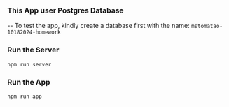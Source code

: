 ### This App user Postgres Database
-- To test the app, kindly create a database first with the name:
`mstomatao-10182024-homework`

### Run the Server
`npm run server`

### Run the App
`npm run app`